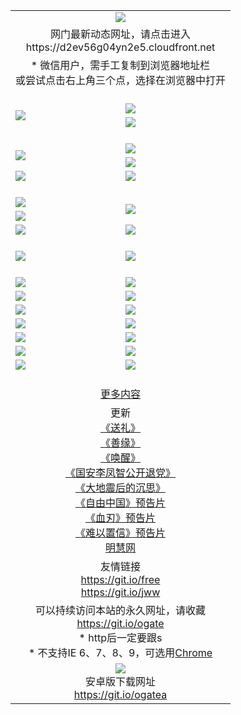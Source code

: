 ﻿<table>
  <tr></tr>
  <tr><td colspan=2 align=center><img src="https://cloud.githubusercontent.com/assets/11880933/13434984/f430fae2-e012-11e5-814f-c2df1e82b247.jpg" /></td></tr>
  <tr><td colspan=2 align=center>网门最新动态网址，请点击进入
<br>https://d2ev56g04yn2e5.cloudfront.net
    </td>
  </tr>
  <tr>
    <td colspan=2 align=center>* 微信用户，需手工复制到浏览器地址栏<br>或尝试点击右上角三个点，选择在浏览器中打开
    <!--br>* IE6打开动态网址须在选项中勾选TLS 1.0--></td>
  </tr>
  <tr height="20">
  <tr>
    <td rowspan=2><a href="https://d2ev56g04yn2e5.cloudfront.net/ogUP.aspx?name=11DKC.mp4&list=11DKC" target="_blank"><img src="https://d2ev56g04yn2e5.cloudfront.net/Up/11DKC1.jpg" /></a></td> 
    <td><div><a href="https://d2ev56g04yn2e5.cloudfront.net/ogUP.aspx?name=LRWS.mp4&list=LRWS" target="_blank"><img src="https://d2ev56g04yn2e5.cloudfront.net/Up/LRWS.jpg" /></a></td>
   </tr>
  <tr>
    <td><a href="https://d2ev56g04yn2e5.cloudfront.net/ogNiceVedio.aspx" target="_blank"><img src="https://d2ev56g04yn2e5.cloudfront.net/Up/11TGKDY.jpg" /></a></td>
  </tr>
  <tr height="20">
  <tr>
    <td rowspan=2><a href="https://d2ev56g04yn2e5.cloudfront.net/ogUP.aspx?name=4EE/DJ.mp4&list=4EEDJ" target="_blank"><img src="https://d2ev56g04yn2e5.cloudfront.net/Up/4EE/DJ140.jpg"/></a></td>
    <td><a href="https://d2ev56g04yn2e5.cloudfront.net/ogUP.aspx?name=4EE/ZG.mp4&list=4EEZG" target="_blank"><img src="https://d2ev56g04yn2e5.cloudfront.net/Up/4EE/ZG0.jpg"/></a></td>
    <!--td><a href="https://d2ev56g04yn2e5.cloudfront.net/ogUP.aspx?name=4EE/HQ.mp4&list=4EEHQ" target="_blank"><img src="https://d2ev56g04yn2e5.cloudfront.net/Up/4EE/HQ0.jpg"/></a></td-->
  </tr>
  <tr>
    <td><a href="https://d2ev56g04yn2e5.cloudfront.net/ogUP.aspx?name=4EE/QQ.mp4&list=4EEQQ" target="_blank"><img src="https://d2ev56g04yn2e5.cloudfront.net/Up/4EE/QQ0.jpg"/></a></td>
  </tr>
  <tr>
    <td><a href="https://d2ev56g04yn2e5.cloudfront.net/onCO.aspx?ob=600%CA%C2%CE%EF&op=%D4%F6%C9%BE%B8%C4&args=WH1~%23%C0%E0%D0%CD6%D0%C2%CE%C5%7c%23%C0%E0%D0%CD6%C6%C0%C2%DB" target="_blank"><img src="https://d2ev56g04yn2e5.cloudfront.net/Up/0WZ.jpg" /></a></td>
    <td><a href="https://d2ev56g04yn2e5.cloudfront.net/onCO.aspx?ob=600%CA%C2%CE%EF&op=%D4%F6%C9%BE%B8%C4&args=WH1~%23%D3%C3%BB%A7" target="_blank"><img src="https://d2ev56g04yn2e5.cloudfront.net/Up/0WB.jpg" /></a></td>
  </tr>
  <tr height="20">
  <tr>
    <td><a href="https://d2ev56g04yn2e5.cloudfront.net/ogUP.aspx?name=JQR.mp4&count=2" target="_blank"><img src="https://d2ev56g04yn2e5.cloudfront.net/Up/JQR.jpg" /></a></td>   
    <td rowspan=2><a href="https://d2ev56g04yn2e5.cloudfront.net/ogUP.aspx?name=JP.mp4&count=9" target="_blank"><img src="https://d2ev56g04yn2e5.cloudfront.net/Up/JP.jpg" /></td>
  </tr>
  <tr>
    <td><a href="https://d2ev56g04yn2e5.cloudfront.net/ogUP.aspx?name=WH.mp4" target="_blank"><img src="https://d2ev56g04yn2e5.cloudfront.net/Up/WH.jpg" /></a></td>
  </tr>
  <tr>
    <td><a href="https://d2ev56g04yn2e5.cloudfront.net/ogUP.aspx?name=SSZJ.mp4&list=SSZJ" target="_blank"><img src="https://d2ev56g04yn2e5.cloudfront.net/Up/SSZJ.jpg" /></a></td>
    <td><a href="https://d2ev56g04yn2e5.cloudfront.net/ogUP.aspx?name=WLSH.mp4&count=2" target="_blank"><img src="https://d2ev56g04yn2e5.cloudfront.net/Up/WLSH.jpg" /></a</td>
  </tr>
  <tr height="20">
  <tr>
    <td><a href="https://d2ev56g04yn2e5.cloudfront.net/ogUP.aspx?name=ZY.mp4&count=2015|16" target="_blank"><img src="https://d2ev56g04yn2e5.cloudfront.net/Up/ZY.jpg" /></a</td>
    <td><a href="https://d2ev56g04yn2e5.cloudfront.net/ogUP.aspx?name=XTFY.mp4&count=B|2,A|24" target="_blank"><img src="https://d2ev56g04yn2e5.cloudfront.net/Up/XTFY.jpg" /></a></td>
  </tr>
  <tr height="20">
  </tr>
  <!--tr>
    <td><a href="https://d2ev56g04yn2e5.cloudfront.net/ogUP.aspx?name=4EE/GX.mp4&list=4EEGX" target="_blank"><img src="https://d2ev56g04yn2e5.cloudfront.net/Up/4EE/GX0.jpg"/></a></td>
    <td><a href="https://d2ev56g04yn2e5.cloudfront.net/ogUP.aspx?name=4EE/HD.mp4&list=4EEHD" target="_blank"><img src="https://d2ev56g04yn2e5.cloudfront.net/Up/4EE/HD0.jpg"/></a></td>
  </tr>
  <tr>
    <td><a href="https://d2ev56g04yn2e5.cloudfront.net/ogUP.aspx?name=4EE/TX.mp4&list=4EETX" target="_blank"><img src="https://d2ev56g04yn2e5.cloudfront.net/Up/4EE/TX0.jpg"/></a></td>
    <td><a href="https://d2ev56g04yn2e5.cloudfront.net/ogUP.aspx?name=4EE/WZ.mp4&list=4EEWZ" target="_blank"><img src="https://d2ev56g04yn2e5.cloudfront.net/Up/4EE/WZ0.jpg"/></a></td>
  </tr-->
  <tr>
    <td><a href="https://d2ev56g04yn2e5.cloudfront.net/onUP.aspx?name=https://du172fz170yac.cloudfront.net/" target="_blank"><img src="https://d2ev56g04yn2e5.cloudfront.net/Up/0DTW.jpg"/></a></td>
    <td><a href="https://d2ev56g04yn2e5.cloudfront.net/onUP.aspx?name=https://d240ns8up8earz.cloudfront.net/acenter/" target="_blank"><img src="https://d2ev56g04yn2e5.cloudfront.net/Up/0TDW.jpg" /></a></td>
  </tr>
  <tr>
    <td><a href="https://d2ev56g04yn2e5.cloudfront.net/onUP.aspx?name=https://d4508d6vomz2p.cloudfront.net/gb/nsc413.htm" target="_blank"><img src="https://d2ev56g04yn2e5.cloudfront.net/Up/0DJY.jpg" /></a></td>
    <td><a href="https://d2ev56g04yn2e5.cloudfront.net/onUP.aspx?name=https://d4apjbhkuxer1.cloudfront.net/xtr/gb/prog204.html" target="_blank"><img src="https://d2ev56g04yn2e5.cloudfront.net/Up/0XTR.jpg" /></a></td>
  </tr>
  <tr>
    <td><a href="https://d2ev56g04yn2e5.cloudfront.net/onUP.aspx?name=https://d3aj00iefsmfgc.cloudfront.net/" target="_blank"><img src="https://d2ev56g04yn2e5.cloudfront.net/Up/0MHW.jpg" /></a></td>
    <td><a href="https://d2ev56g04yn2e5.cloudfront.net/onUP.aspx?name=https://d20wz7qt14x5d2.cloudfront.net/" target="_blank"><img src="https://d2ev56g04yn2e5.cloudfront.net/Up/0ZJW.jpg" /></a></td>
  </tr>
  <tr>
    <td><a href="https://d2ev56g04yn2e5.cloudfront.net/ogUP.aspx?name=0FG.zip" target="_blank"><img src="https://d2ev56g04yn2e5.cloudfront.net/Up/0FG.jpg" /></a></td>
    <td><a href="https://d2ev56g04yn2e5.cloudfront.net/ogUP.aspx?name=0FGA.apk" target="_blank"><img src="https://d2ev56g04yn2e5.cloudfront.net/Up/0FGA.jpg" /></a></td>
  </tr>
  <tr>
    <td><a href="https://d2ev56g04yn2e5.cloudfront.net/ogUP.aspx?name=0U.zip" target="_blank"><img src="https://d2ev56g04yn2e5.cloudfront.net/Up/0U.jpg" /></a></td>
    <td><a href="https://d2ev56g04yn2e5.cloudfront.net/ogUP.aspx?name=0UA.apk" target="_blank"><img src="https://d2ev56g04yn2e5.cloudfront.net/Up/0UA.jpg" /></a></td>
  </tr>
  <tr>
    <td><a href="https://d2ev56g04yn2e5.cloudfront.net/ogUP.aspx?name=0iPPOTV.zip" target="_blank"><img src="https://d2ev56g04yn2e5.cloudfront.net/Up/0iPPOTV.jpg" /></a></td>
    <td><a href="https://d2ev56g04yn2e5.cloudfront.net/ogUP.aspx?name=0iNTD.apk" target="_blank"><img src="https://d2ev56g04yn2e5.cloudfront.net/Up/0iNTD.jpg" /></a></td>
  </tr>
  <!--tr>
    <td><a href="https://d2ev56g04yn2e5.cloudfront.net/ogNice.aspx" target="_blank"><img src="https://d2ev56g04yn2e5.cloudfront.net/Up/0WCYY.jpg" /></a></td>
    <td><a href="https://d2ev56g04yn2e5.cloudfront.net/onCO.aspx?list=XWPL&mode=m" target="_blank"><img src="https://d2ev56g04yn2e5.cloudfront.net/Up/0WZTT.jpg" /></a></td> 
  </tr-->
  <tr>
    <td><a href="https://d2ev56g04yn2e5.cloudfront.net/ogDY.aspx" target="_blank"><img src="https://d2ev56g04yn2e5.cloudfront.net/Up/0FK.jpg" /></a></td>
    <td><a href="https://d2ev56g04yn2e5.cloudfront.net/ogST.aspx" target="_blank"><img src="https://d2ev56g04yn2e5.cloudfront.net/Up/0ST.jpg" /></a></td> 
  </tr>
  <tr height="20">
  <tr>
    <td colspan=2 align=center><a href="https://d2ev56g04yn2e5.cloudfront.net/ogNice.aspx">更多内容</a>
    </td>
  </tr>
  <tr>
    <td colspan=2 align=center>更新<br>
      <a href="https://d2ev56g04yn2e5.cloudfront.net/ogUP.aspx?name=4ESL.mp4" target="_blank">《送礼》</a><br>
      <a href="https://d2ev56g04yn2e5.cloudfront.net/ogUP.aspx?name=4ESY.mp4" target="_blank">《善缘》</a><br>
      <a href="https://d2ev56g04yn2e5.cloudfront.net/ogUP.aspx?name=4EHX.mp4" target="_blank">《唤醒》</a><br>
      <a href="https://d2ev56g04yn2e5.cloudfront.net/ogUP.aspx?name=4LFZ.mp4" target="_blank">《国安李凤智公开退党》</a><br>
      <a href="https://d2ev56g04yn2e5.cloudfront.net/ogUP.aspx?name=4DDZHDCS.mp4" target="_blank">《大地震后的沉思》</a><br>
      <a href="https://d2ev56g04yn2e5.cloudfront.net/ogUP.aspx?name=11ZYZG0.mp4" target="_blank">《自由中国》预告片</a><br>
      <a href="https://d2ev56g04yn2e5.cloudfront.net/ogUP.aspx?name=11XR.mp4" target="_blank">《血刃》预告片</a><br>
      <a href="https://d2ev56g04yn2e5.cloudfront.net/ogUP.aspx?name=11NYZX.mp4&count=2" target="_blank">《难以置信》预告片</a><br>
      <a href="https://d2ev56g04yn2e5.cloudfront.net/onUP.aspx?name=https://www.minghui.org/" target="_blank">明慧网</a>
    </td>
  </tr>
  <tr>
    <td colspan=2 align=center>友情链接<br>
      <a href="https://git.io/free" target="_blank">https://git.io/free</a><br>
      <a href="https://git.io/jww" target="_blank">https://git.io/jww</a>
    </td>
  </tr>
  <tr>
    <td colspan=2 align=center>可以持续访问本站的永久网址，请收藏<br/><a href="https://git.io/ogate" target="_blank">https://git.io/ogate</a><br/>* http后一定要跟s<br/>* 不支持IE 6、7、8、9，可选用<a href="https://d2ev56g04yn2e5.cloudfront.net/ogUP.aspx?name=0ChromePortable.zip">Chrome</a></td>
  </tr>
  <tr>
    <td colspan=2 align=center><a href="https://d2ev56g04yn2e5.cloudfront.net/ogUP.aspx?name=0oGate.apk" target="_blank"><img src="https://cloud.githubusercontent.com/assets/11880933/13720399/75e143ee-e842-11e5-9f0a-1421f423c80f.jpg" /></a><br>安卓版下载网址<br><a href="https://git.io/ogatea">https://git.io/ogatea</a></td>
  </tr>
  <!--tr>
    <td colspan=2 align=center>可能失效的动态网址
    </td>
  </tr-->
</table>
